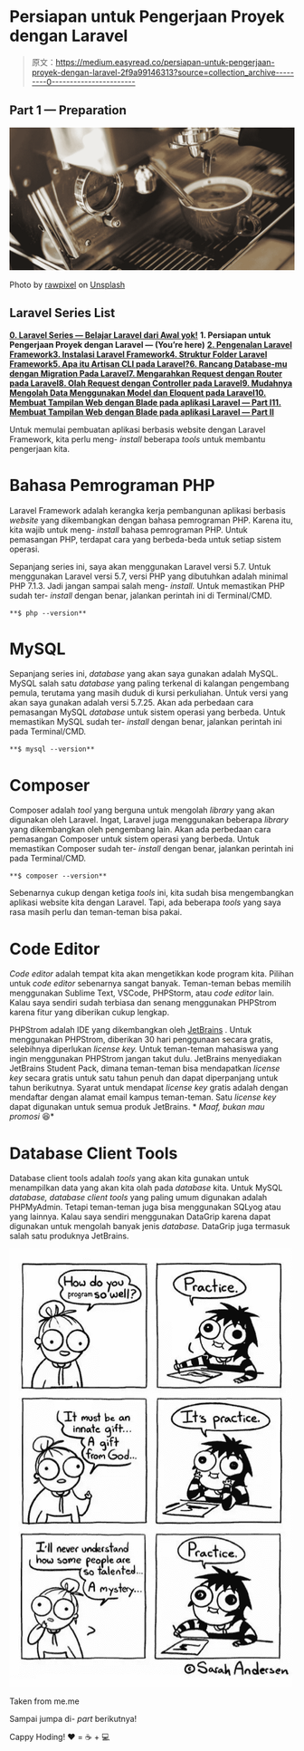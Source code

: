 # Persiapan untuk Pengerjaan Proyek dengan Laravel

> 原文：<https://medium.easyread.co/persiapan-untuk-pengerjaan-proyek-dengan-laravel-2f9a99146313?source=collection_archive---------0----------------------->

## Part 1 — Preparation

![](img/0818334d5505ac84f0533cf9cc139db5.png)

Photo by [rawpixel](https://unsplash.com/@rawpixel?utm_source=medium&utm_medium=referral) on [Unsplash](https://unsplash.com?utm_source=medium&utm_medium=referral)

## **Laravel Series List**

[**0\. Laravel Series — Belajar Laravel dari Awal yok!**](https://medium.com/easyread/laravel-series-belajar-laravel-dari-awal-yok-c21dc47863da) **1\. Persiapan untuk Pengerjaan Proyek dengan Laravel — (You’re here)** [**2\. Pengenalan Laravel Framework**](https://medium.com/easyread/pengenalan-laravel-framework-1c829b8164af)[**3\. Instalasi Laravel Framework**](https://medium.com/easyread/instalasi-laravel-framework-41eeec1551ef)[**4\. Struktur Folder Laravel Framework**](/easyread/struktur-folder-laravel-framework-299f0225cd55)[**5\. Apa itu Artisan CLI pada Laravel?**](https://medium.com/easyread/apa-itu-artisan-cli-pada-laravel-62a94232a29a)[**6\. Rancang Database-mu dengan Migration Pada Laravel**](https://medium.com/easyread/rancang-database-mu-dengan-migration-pada-laravel-28d419d0089e)[**7\. Mengarahkan Request dengan Router pada Laravel**](https://medium.com/easyread/mengarahkan-request-dengan-router-pada-laravel-a0df91142f51)[**8\. Olah Request dengan Controller pada Laravel**](https://medium.com/easyread/olah-request-dengan-controller-pada-laravel-a77b52235a4b)[**9\. Mudahnya Mengolah Data Menggunakan Model dan Eloquent pada Laravel**](https://medium.com/easyread/mudahnya-mengolah-data-menggunakan-model-dan-eloquent-pada-laravel-80af915c80b5)[**10\. Membuat Tampilan Web dengan Blade pada aplikasi Laravel — Part I**](https://medium.com/easyread/membuat-tampilan-web-dengan-blade-pada-aplikasi-laravel-part-i-c9f5ceee65e6)[**11\. Membuat Tampilan Web dengan Blade pada aplikasi Laravel — Part II**](https://medium.com/easyread/membuat-tampilan-web-dengan-blade-pada-aplikasi-laravel-part-ii-9e233233972a)

Untuk memulai pembuatan aplikasi berbasis website dengan Laravel Framework, kita perlu meng- *install* beberapa *tools* untuk membantu pengerjaan kita.

# Bahasa Pemrograman PHP

Laravel Framework adalah kerangka kerja pembangunan aplikasi berbasis *website* yang dikembangkan dengan bahasa pemrograman PHP. Karena itu, kita wajib untuk meng- *install* bahasa pemrograman PHP. Untuk pemasangan PHP, terdapat cara yang berbeda-beda untuk setiap sistem operasi.

Sepanjang series ini, saya akan menggunakan Laravel versi 5.7\. Untuk menggunakan Laravel versi 5.7, versi PHP yang dibutuhkan adalah minimal PHP 7.1.3\. Jadi jangan sampai salah meng- *install.* Untuk memastikan PHP sudah ter- *install* dengan benar, jalankan perintah ini di Terminal/CMD.

```
**$ php --version**
```

# MySQL

Sepanjang series ini, *database* yang akan saya gunakan adalah MySQL. MySQL salah satu *database* yang paling terkenal di kalangan pengembang pemula, terutama yang masih duduk di kursi perkuliahan. Untuk versi yang akan saya gunakan adalah versi 5.7.25\. Akan ada perbedaan cara pemasangan MySQL *database* untuk sistem operasi yang berbeda. Untuk memastikan MySQL sudah ter- *install* dengan benar, jalankan perintah ini pada Terminal/CMD.

```
**$ mysql --version**
```

# Composer

Composer adalah *tool* yang berguna untuk mengolah *library* yang akan digunakan oleh Laravel. Ingat, Laravel juga menggunakan beberapa *library* yang dikembangkan oleh pengembang lain. Akan ada perbedaan cara pemasangan Composer untuk sistem operasi yang berbeda. Untuk memastikan Composer sudah ter- *install* dengan benar, jalankan perintah ini pada Terminal/CMD.

```
**$ composer --version**
```

Sebenarnya cukup dengan ketiga *tools* ini, kita sudah bisa mengembangkan aplikasi website kita dengan Laravel. Tapi, ada beberapa *tools* yang saya rasa masih perlu dan teman-teman bisa pakai.

# Code Editor

*Code editor* adalah tempat kita akan mengetikkan kode program kita. Pilihan untuk *code editor* sebenarnya sangat banyak. Teman-teman bebas memilih menggunakan Sublime Text, VSCode, PHPStorm, atau *code editor* lain. Kalau saya sendiri sudah terbiasa dan senang menggunakan PHPStrom karena fitur yang diberikan cukup lengkap.

PHPStrom adalah IDE yang dikembangkan oleh [JetBrains](https://www.jetbrains.com/) . Untuk menggunakan PHPStrom, diberikan 30 hari penggunaan secara gratis, selebihnya diperlukan *license key.* Untuk teman-teman mahasiswa yang ingin menggunakan PHPStrom jangan takut dulu. JetBrains menyediakan JetBrains Student Pack, dimana teman-teman bisa mendapatkan *license key* secara gratis untuk satu tahun penuh dan dapat diperpanjang untuk tahun berikutnya. Syarat untuk mendapat *license key* gratis adalah dengan mendaftar dengan alamat email kampus teman-teman. Satu *license key* dapat digunakan untuk semua produk JetBrains. * *Maaf, bukan mau promosi* 😆*

# Database Client Tools

Database client tools adalah *tools* yang akan kita gunakan untuk menampilkan data yang akan kita olah pada *database* kita. Untuk MySQL *database, database client tools* yang paling umum digunakan adalah PHPMyAdmin. Tetapi teman-teman juga bisa menggunakan SQLyog atau yang lainnya. Kalau saya sendiri menggunakan DataGrip karena dapat digunakan untuk mengolah banyak jenis *database.* DataGrip juga termasuk salah satu produknya JetBrains.

![](img/c258887b5d2f41a858bdb602bbaa2a9a.png)

Taken from me.me

Sampai jumpa di- *part* berikutnya!

Cappy Hoding! ❤️ = ☕️ + 💻